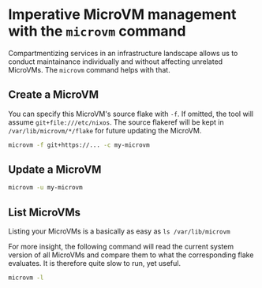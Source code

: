 # Imperative MicroVM management with the `microvm` command

Compartmentizing services in an infrastructure landscape allows us to
conduct maintainance individually and without affecting unrelated
MicroVMs. The `microvm` command helps with that.

## Create a MicroVM

You can specify this MicroVM's source flake with `-f`. If omitted, the
tool will assume `git+file:///etc/nixos`. The source flakeref will be
kept in `/var/lib/microvm/*/flake` for future updating the MicroVM.

```bash
microvm -f git+https://... -c my-microvm
```

## Update a MicroVM

```bash
microvm -u my-microvm
```

## List MicroVMs

Listing your MicroVMs is a basically as easy as `ls /var/lib/microvm`

For more insight, the following command will read the current system
version of all MicroVMs and compare them to what the corresponding
flake evaluates. It is therefore quite slow to run, yet useful.

```bash
microvm -l
```
